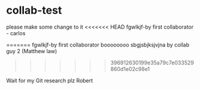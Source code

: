 # collab-test
please make some change to it
<<<<<<< HEAD
fgwlkjf-by first collaborator - carlos

=======
fgwlkjf-by first collaborator
boooooooo sbgjsbjksjvjna by collab guy 2 (Matthew law)
>>>>>>> 396912630199e35a79c7e033529860d1e02c98e1

Wait for my Git research plz
Robert